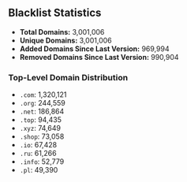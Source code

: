 ## Blacklist Statistics

- **Total Domains:** 3,001,006
- **Unique Domains:** 3,001,006
- **Added Domains Since Last Version:** 969,994
- **Removed Domains Since Last Version:** 990,904

### Top-Level Domain Distribution

-  `.com`: 1,320,121
-  `.org`: 244,559
-  `.net`: 186,864
-  `.top`: 94,435
-  `.xyz`: 74,649
-  `.shop`: 73,058
-  `.io`: 67,428
-  `.ru`: 61,266
-  `.info`: 52,779
-  `.pl`: 49,390
